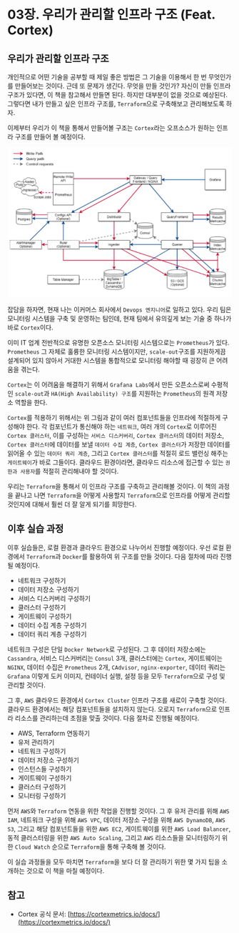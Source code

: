 # 03장. 우리가 관리할 인프라 구조 (Feat. Cortex)

## 우리가 관리할 인프라 구조

개인적으로 어떤 기술을 공부할 때 제일 좋은 방법은 그 기술을 이용해서 한 번 무엇인가를 만들어보는 것이다. 근데 또 문제가 생긴다. 무엇을 만들 것인가? 자신이 만들 인프라 구조가 있다면, 이 책을 참고해서 만들면 된다. 하지만 대부분이 없을 것으로 예상된다. 그렇다면 내가 만들고 싶은 인프라 구조를, `Terraform`으로 구축해보고 관리해보도록 하자.

이제부터 우리가 이 책을 통해서 만들어볼 구조는 `Cortex`라는 오프소스가 원하는 인프라 구조를 만들어 볼 예정이다.

![01](./01.png)

잡담을 하자면, 현재 나는 이커머스 회사에서 `Devops 엔지니어`로 일하고 있다. 우리 팀은 모니터링 시스템을 구축 및 운영하는 팀인데, 현재 팀에서 유의깊게 보는 기술 중 하나가 바로 `Cortex`이다. 

이미 IT 업계 전반적으로 유명한 오픈소스 모니터링 시스템으로는 `Prometheus`가 있다. `Prometheus` 그 자체로 훌륭한 모니터링 시스템이지만, `scale-out`구조를 지원하게끔 설계되어 있지 않아서 거대한 시스템을 통합적으로 모니터링 해야할 때 굉장히 큰 어려움을 겪는다.

`Cortex`는 이 어려움을 해결하기 위해서 `Grafana Labs`에서 만든 오픈소스로써 수평적인 `scale-out`과 `HA(High Availability) 구조`를 지원하는 `Prometheus`의 원격 저장소 역할을 한다. 

`Cortex`를 적용하기 위해서는 위 그림과 같이 여러 컴포넌트들을 인프라에 적절하게 구성해야 한다. 각 컴포넌트가 통신해야 하는 `네트워크`, 여러 개의 `Cortex`로 이루어진 `Cortex 클러스터`, 이를 구성하는 `서비스 디스커버리`, `Cortex 클러스터`의 데이터 저장소, `Cortex 클러스터`에 데이터를 보낼 `데이터 수집 계층`, `Cortex 클러스터`가 저장한 데이터를 읽어올 수 있는 `데이터 쿼리 계층`, 그리고 `Cortex 클러스터`를 적절히 로드 밸런싱 해주는 `게이트웨이`가 바로 그들이다. 클라우드 환경이라면, 클라우드 리소스에 접근할 수 있는 `권한과 사용자`를 적절히 관리해내야 할 것이다.

우리는 `Terraform`을 통해서 이 인프라 구조를 구축하고 관리해볼 것이다. 이 책의 과정을 끝나고 나면 `Terraform`을 어떻게 사용할지 `Terraform`으로 인프라를 어떻게 관리할 것인지에 대해서 훨씬 더 잘 알게 되기를 희망한다.

## 이후 실습 과정

이후 실습들은, 로컬 환경과 클라우드 환경으로 나누어서 진행할 예정이다. 우선 로컬 환경에서 `Terraform`과 `Docker`를 활용하여 위 구조를 만들 것이다. 다음 절차에 따라 진행될 예정이다.

* 네트워크 구성하기
* 데이터 저장소 구성하기
* 서비스 디스커버리 구성하기
* 클러스터 구성하기
* 게이트웨이 구성하기
* 데이터 수집 계층 구성하기
* 데이터 쿼리 계층 구성하기

네트워크 구성은 단일 `Docker Network`로 구성된다. 그 후 데이터 저장소에는 `Cassandra`, 서비스 디스커버리는 `Consul` 3개, 클러스터에는 `Cortex`, 게이트웨이는 `NGINX`, 데이터 수집은 `Prometheus` 2개, `CAdvisor`, `nginx-exporter`, 데이터 쿼리는 `Grafana` 이렇게 도커 이미지, 컨테이너 실행, 설정 등을 모두 `Terraform`으로 구성 및 관리할 것이다.

그 후, `AWS` 클라우드 환경에서 `Cortex Cluster` 인프라 구조를 새로이 구축할 것이다. 클라우드 환경에서는 해당 컴포넌트들을 설치하지 않는다. 오로지 `Terraform`으로 인프라 리소스를 관리하는데 초점을 맞출 것이다. 다음 절차로 진행될 예정이다.

* AWS, Terraform 연동하기
* 유저 관리하기
* 네트워크 구성하기
* 데이터 저장소 구성하기 
* 인스턴스들 구성하기
* 게이트웨이 구성하기
* 클러스터 구성하기
* 모니터링 구성하기

먼저 `AWS`와 `Terraform` 연동을 위한 작업을 진행할 것이다. 그 후 유저 관리를 위해 `AWS IAM`, 네트워크 구성을  위해 `AWS VPC`, 데이터 저장소 구성을 위해 `AWS DynamoDB`, `AWS S3`, 그리고 해당 컴포넌트들을 위한 `AWS EC2`, 게이트웨이를 위한 `AWS Load Balancer`, 동적 클러스터링을 위한 `AWS Auto Scaling`, 그리고 `AWS` 리소스들을 모니터링하기 위한 `Cloud Watch` 순으로 `Terraform`을 통해 구축해 볼 것이다.

이 실습 과정들을 모두 마치면 `Terraform`을 보다 더 잘 관리하기 위한 몇 가지 팁을 소개하는 것으로 이 책을 마칠 예정이다.

## 참고

* Cortex 공식 문서: [https://cortexmetrics.io/docs/](https://cortexmetrics.io/docs/)